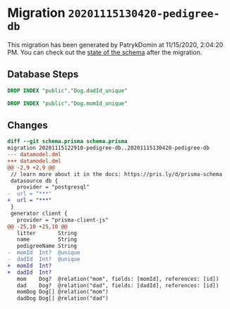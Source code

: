 # Migration `20201115130420-pedigree-db`

This migration has been generated by PatrykDomin at 11/15/2020, 2:04:20 PM.
You can check out the [state of the schema](./schema.prisma) after the migration.

## Database Steps

```sql
DROP INDEX "public"."Dog.dadId_unique"

DROP INDEX "public"."Dog.momId_unique"
```

## Changes

```diff
diff --git schema.prisma schema.prisma
migration 20201115122910-pedigree-db..20201115130420-pedigree-db
--- datamodel.dml
+++ datamodel.dml
@@ -2,9 +2,9 @@
 // learn more about it in the docs: https://pris.ly/d/prisma-schema
 datasource db {
   provider = "postgresql"
-  url = "***"
+  url = "***"
 }
 generator client {
   provider = "prisma-client-js"
@@ -25,10 +25,10 @@
   litter       String
   name         String
   pedigreeName String
-  momId  Int?  @unique
-  dadId  Int?  @unique
+  momId  Int?
+  dadId  Int?
   mom    Dog?  @relation("mom", fields: [momId], references: [id])
   dad    Dog?  @relation("dad", fields: [dadId], references: [id])
   momDog Dog[] @relation("mom")
   dadDog Dog[] @relation("dad")
```


